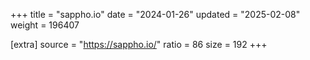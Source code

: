 +++
title = "sappho.io"
date = "2024-01-26"
updated = "2025-02-08"
weight = 196407

[extra]
source = "https://sappho.io/"
ratio = 86
size = 192
+++
